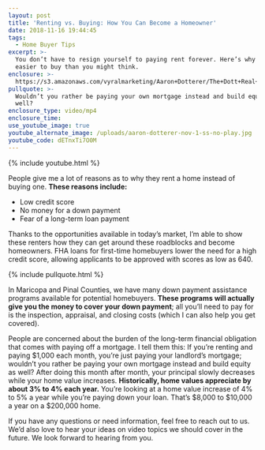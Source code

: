 ```yaml
---
layout: post
title: 'Renting vs. Buying: How You Can Become a Homeowner'
date: 2018-11-16 19:44:45
tags:
  - Home Buyer Tips
excerpt: >-
  You don’t have to resign yourself to paying rent forever. Here’s why it’s
  easier to buy than you might think.
enclosure: >-
  https://s3.amazonaws.com/vyralmarketing/Aaron+Dotterer/The+Dott+Real+Estate+Group-+Renting+vs.+Buying-+How+You+Can+Become+a+Homeowner.mp4
pullquote: >-
  Wouldn’t you rather be paying your own mortgage instead and build equity as
  well?
enclosure_type: video/mp4
enclosure_time:
use_youtube_image: true
youtube_alternate_image: /uploads/aaron-dotterer-nov-1-ss-no-play.jpg
youtube_code: dETnxTi7O0M
---
```


{% include youtube.html %}

People give me a lot of reasons as to why they rent a home instead of buying one. **These reasons include:**

* Low credit score
* No money for a down payment
* Fear of a long-term loan payment

Thanks to the opportunities available in today’s market, I’m able to show these renters how they can get around these roadblocks and become homeowners. FHA loans for first-time homebuyers lower the need for a high credit score, allowing applicants to be approved with scores as low as 640.

{% include pullquote.html %}

In Maricopa and Pinal Counties, we have many down payment assistance programs available for potential homebuyers. **These programs will actually give you the money to cover your down payment**; all you’ll need to pay for is the inspection, appraisal, and closing costs (which I can also help you get covered).

People are concerned about the burden of the long-term financial obligation that comes with paying off a mortgage. I tell them this: If you’re renting and paying $1,000 each month, you’re just paying your landlord’s mortgage; wouldn’t you rather be paying your own mortgage instead and build equity as well? After doing this month after month, your principal slowly decreases while your home value increases. **Historically, home values appreciate by about 3% to 4% each year.** You’re looking at a home value increase of 4% to 5% a year while you’re paying down your loan. That’s $8,000 to $10,000 a year on a $200,000 home.

If you have any questions or need information, feel free to reach out to us. We’d also love to hear your ideas on video topics we should cover in the future. We look forward to hearing from you.